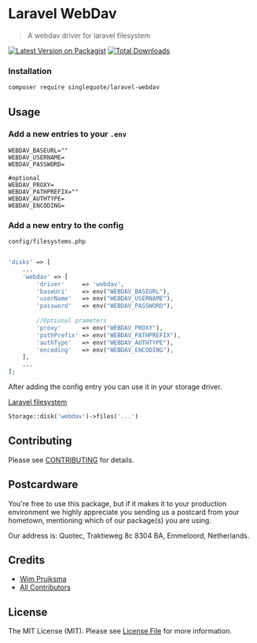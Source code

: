 # Laravel WebDav
> A webdav driver for laravel filesystem

[![Latest Version on Packagist](https://img.shields.io/packagist/v/singlequote/laravel-webdav.svg?style=flat-square)](https://packagist.org/packages/singlequote/laravel-webdav)
[![Total Downloads](https://img.shields.io/packagist/dt/singlequote/laravel-webdav.svg?style=flat-square)](https://packagist.org/packages/singlequote/laravel-webdav)


### Installation
```bash
composer require singlequote/laravel-webdav
```

## Usage

### Add a new entries to your `.env`
```env
WEBDAV_BASEURL=""
WEBDAV_USERNAME=
WEBDAV_PASSWORD=

#optional
WEBDAV_PROXY=
WEBDAV_PATHPREFIX=""
WEBDAV_AUTHTYPE=
WEBDAV_ENCODING=
```

### Add a new entry to the config

`config/filesystems.php`
```php

'disks' => [
	...
	'webdav' => [
	    'driver'     => 'webdav',
	    'baseUri'    => env("WEBDAV_BASEURL"),
	    'userName'   => env("WEBDAV_USERNAME"),
	    'password'   => env("WEBDAV_PASSWORD"),
	    
	    //Optional prameters
	    'proxy'      => env("WEBDAV_PROXY"),
	    'pathPrefix' => env("WEBDAV_PATHPREFIX"),
	    'authType'   => env("WEBDAV_AUTHTYPE"),
	    'encoding'   => env("WEBDAV_ENCODING"),
	],
	...
];
```

After adding the config entry you can use it in your storage driver.

[Laravel filesystem](https://laravel.com/docs/master/filesystem)

```php
Storage::disk('webdav')->files('...')

```

## Contributing

Please see [CONTRIBUTING](CONTRIBUTING.md) for details.

## Postcardware

You're free to use this package, but if it makes it to your production environment we highly appreciate you sending us a postcard from your hometown, mentioning which of our package(s) you are using.

Our address is: Quotec, Traktieweg 8c 8304 BA, Emmeloord, Netherlands.

## Credits

- [Wim Pruiksma](https://github.com/wimurk)
- [All Contributors](../../contributors)

## License

The MIT License (MIT). Please see [License File](LICENSE.md) for more information.
